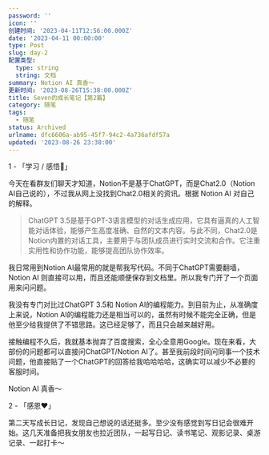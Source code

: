 ```yaml
---
password: ''
icon: ''
创建时间: '2023-04-11T12:56:00.000Z'
date: '2023-04-11 00:00:00'
type: Post
slug: day-2
配置类型:
  type: string
  string: 文档
summary: Notion AI 真香～
更新时间: '2023-08-26T15:38:00.000Z'
title: Seven的成长笔记【第2篇】
category: 随笔
tags:
  - 随笔
status: Archived
urlname: dfc6606a-ab95-45f7-94c2-4a736afdf57a
updated: '2023-08-26 23:38:00'
---
```


1 - 「学习 / 感悟🥕」


今天在看群友们聊天才知道，Notion不是基于ChatGPT，而是Chat2.0（Notion AI自己说的），不过我从网上没找到Chat2.0相关的资讯。根据 Notion AI 对自己的解释。


> ChatGPT 3.5是基于GPT-3语言模型的对话生成应用，它具有逼真的人工智能对话体验，能够产生高度准确、自然的文本内容。与此不同，Chat2.0是Notion内置的对话工具，主要用于与团队成员进行实时交流和合作。它注重实用性和协作功能，能够提高团队协作效率。


我日常用到Notion AI最常用的就是帮我写代码。不同于ChatGPT需要翻墙，Notion AI 则直接可以用，而且还能顺便保存到文档里。所以我专门开了一个页面用来问问题。


我没有专门对比过ChatGPT 3.5和 Notion AI的编程能力。到目前为止，从准确度上来说，Notion AI的编程能力还是相当可以的，虽然有时候不能完全正确，但是他至少给我提供了不错思路。这已经足够了，而且只会越来越好用。


接触编程不久后，我就基本抛弃了百度搜索，全心全意用Google。现在来看，大部份的问题都可以直接问ChatGPT/Notion AI了。甚至我前段时间问同事一个技术问题，他直接贴了一个ChatGPT的回答给我哈哈哈哈，这确实可以减少不必要的客服时间。


Notion AI 真香～


2 - 「感恩❤️」


第二天写成长日记，发现自己想说的话还挺多。至少没有感觉到写日记会很难开始。这几天准备把我女朋友也拉近团队，一起写日记、读书笔记、观影记录、桌游记录、一起打卡～ 


